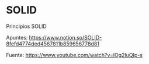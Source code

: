 # SOLID
Principios SOLID

Apuntes: https://www.notion.so/SOLID-8fefd4774ded4567811b859656778d81


Fuente: https://www.youtube.com/watch?v=lOg2IuQIp-s
